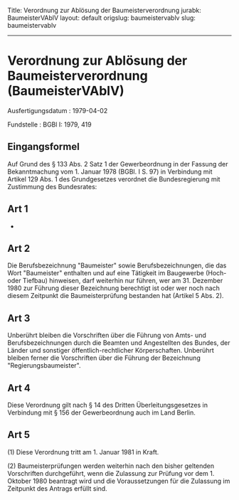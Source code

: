 Title: Verordnung zur Ablösung der Baumeisterverordnung
jurabk: BaumeisterVAblV
layout: default
origslug: baumeistervablv
slug: baumeistervablv

---

# Verordnung zur Ablösung der Baumeisterverordnung (BaumeisterVAblV)

Ausfertigungsdatum
:   1979-04-02

Fundstelle
:   BGBl I: 1979, 419



## Eingangsformel

Auf Grund des § 133 Abs. 2 Satz 1 der Gewerbeordnung in der Fassung
der Bekanntmachung vom 1. Januar 1978 (BGBl. I S. 97) in Verbindung
mit Artikel 129 Abs. 1 des Grundgesetzes verordnet die Bundesregierung
mit Zustimmung des Bundesrates:


## Art 1

-


## Art 2

Die Berufsbezeichnung "Baumeister" sowie Berufsbezeichnungen, die das
Wort "Baumeister" enthalten und auf eine Tätigkeit im Baugewerbe
(Hoch- oder Tiefbau) hinweisen, darf weiterhin nur führen, wer am 31.
Dezember 1980 zur Führung dieser Bezeichnung berechtigt ist oder wer
noch nach diesem Zeitpunkt die Baumeisterprüfung bestanden hat
(Artikel 5 Abs. 2).


## Art 3

Unberührt bleiben die Vorschriften über die Führung von Amts- und
Berufsbezeichnungen durch die Beamten und Angestellten des Bundes, der
Länder und sonstiger öffentlich-rechtlicher Körperschaften. Unberührt
bleiben ferner die Vorschriften über die Führung der Bezeichnung
"Regierungsbaumeister".


## Art 4

Diese Verordnung gilt nach § 14 des Dritten Überleitungsgesetzes in
Verbindung mit § 156 der Gewerbeordnung auch im Land Berlin.


## Art 5

(1) Diese Verordnung tritt am 1. Januar 1981 in Kraft.

(2) Baumeisterprüfungen werden weiterhin nach den bisher geltenden
Vorschriften durchgeführt, wenn die Zulassung zur Prüfung vor dem 1.
Oktober 1980 beantragt wird und die Voraussetzungen für die Zulassung
im Zeitpunkt des Antrags erfüllt sind.

